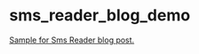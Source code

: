 # sms_reader_blog_demo
[Sample for Sms Reader blog post.](https://github.com/swarajsaaj/sms_reader_blog_demo)